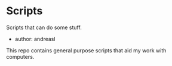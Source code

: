 # Scripts
Scripts that can do some stuff.

- author: andreasl

This repo contains general purpose scripts that aid my work with computers.
